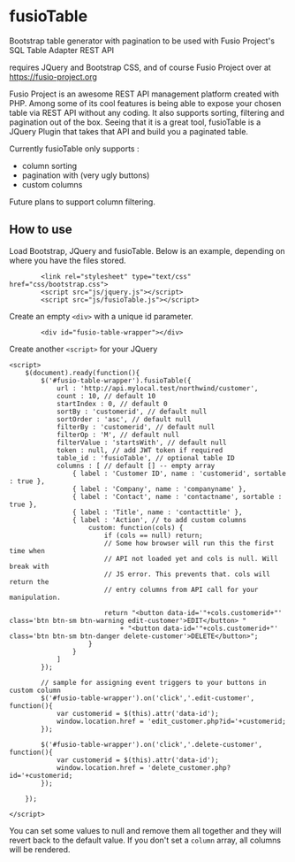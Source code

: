 # fusioTable
Bootstrap table generator with pagination to be used with Fusio Project's SQL Table Adapter REST API 

requires JQuery and Bootstrap CSS, and of course Fusio Project over at https://fusio-project.org

Fusio Project is an awesome REST API management platform created with PHP. Among some of its cool features is being able to expose your chosen table via REST API without any coding. It also supports sorting, filtering and pagination out of the box. Seeing that it is a great tool, fusioTable is a JQuery Plugin that takes that API and build you a paginated table.

Currently fusioTable only supports :

* column sorting 
* pagination with (very ugly buttons)
* custom columns

Future plans to support column filtering.

## How to use

Load Bootstrap, JQuery and fusioTable. Below is an example, depending on where you have the files stored.

```
		<link rel="stylesheet" type="text/css" href="css/bootstrap.css">
		<script src="js/jquery.js"></script>
		<script src="js/fusioTable.js"></script>
```

Create an empty `<div>` with a unique id parameter.

```
		<div id="fusio-table-wrapper"></div>
```

Create another ```<script>``` for your JQuery

```
<script>
	$(document).ready(function(){
		$('#fusio-table-wrapper').fusioTable({
			url : 'http://api.mylocal.test/northwind/customer',
			count : 10, // default 10
			startIndex : 0, // default 0
			sortBy : 'customerid', // default null
			sortOrder : 'asc', // default null
			filterBy : 'customerid', // default null
			filterOp : 'M', // default null
			filterValue : 'startsWith', // default null
			token : null, // add JWT token if required
			table_id : 'fusioTable', // optional table ID
			columns : [ // default [] -- empty array
				{ label : 'Customer ID', name : 'customerid', sortable : true },
				{ label : 'Company', name : 'companyname' },
				{ label : 'Contact', name : 'contactname', sortable : true },
				{ label : 'Title', name : 'contacttitle' },
				{ label : 'Action', // to add custom columns
					custom: function(cols) { 
						if (cols == null) return; 
						// Some how browser will run this the first time when
						// API not loaded yet and cols is null. Will break with
						// JS error. This prevents that. cols will return the 
						// entry columns from API call for your manipulation.
						
						return "<button data-id='"+cols.customerid+"' class='btn btn-sm btn-warning edit-customer'>EDIT</button> "
							+ "<button data-id='"+cols.customerid+"' class='btn btn-sm btn-danger delete-customer'>DELETE</button>";
					} 
				} 
			]
		});
	
		// sample for assigning event triggers to your buttons in custom column
		$('#fusio-table-wrapper').on('click','.edit-customer', function(){
			var customerid = $(this).attr('data-id');
			window.location.href = 'edit_customer.php?id='+customerid;
		});
	
		$('#fusio-table-wrapper').on('click','.delete-customer', function(){
			var customerid = $(this).attr('data-id');
			window.location.href = 'delete_customer.php?id='+customerid;
		});
	
	});

</script>
```

You can set some values to null and remove them all together and they will revert back to the default value. If you don't set a ```column``` array, all columns will be rendered.

